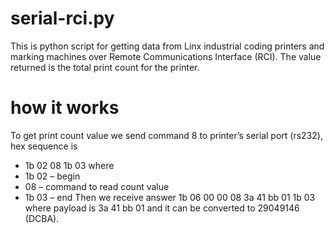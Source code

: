 # serial-rci.py
This is python script for getting data from Linx industrial coding printers and marking machines over Remote
Communications Interface (RCI). The value returned is the total print count for the printer.
# how it works
To get print count value we send command 8 to printer’s serial port (rs232), hex sequence is 
- 1b 02 08 1b 03 where
- 1b 02 – begin
- 08 – command to read count value
- 1b 03 – end
Then we receive answer 1b 06 00 00 08 3a 41 bb 01 1b 03 where payload is 3a 41 bb 01 and it can be converted to 29049146 (DCBA).
